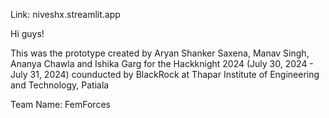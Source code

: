 Link: niveshx.streamlit.app

Hi guys!

This was the prototype created by Aryan Shanker Saxena, Manav Singh, Ananya Chawla and Ishika Garg for the Hackknight 2024 (July 30, 2024 - July 31, 2024) counducted by BlackRock at Thapar Institute of Engineering and Technology, Patiala

Team Name: FemForces
